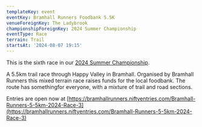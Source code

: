 ```yaml
---
templateKey: event
eventKey: Bramhall Runners Foodbank 5.5K
venueForeignKey: The Ladybrook
championshipForeignKey: 2024 Summer Championship
eventType: Race
terrain: Trail
startsAt: '2024-08-07 19:15'
---
```

This is the sixth race in our [2024 Summer Championship](/championships/2024-summer-championship/).

A 5.5km trail race through Happy Valley in Bramhall. Organised by Bramhall Runners this mixed terrain race raises funds for the local foodbank. The route has somethingfor everyone, with a mixture of trail and road sections.

Entries are open now at [https://bramhallrunners.niftyentries.com/Bramhall-Runners-5-5km-2024-Race-3](https://bramhallrunners.niftyentries.com/Bramhall-Runners-5-5km-2024-Race-3)

